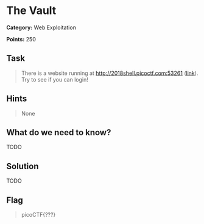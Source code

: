 # The Vault

**Category:** Web Exploitation

**Points:** 250

## Task

> There is a website running at http://2018shell.picoctf.com:53261 ([link](http://2018shell.picoctf.com:53261)). Try to see if you can login! 


## Hints

> None


## What do we need to know?

TODO

## Solution

TODO

## Flag

> picoCTF{???}
